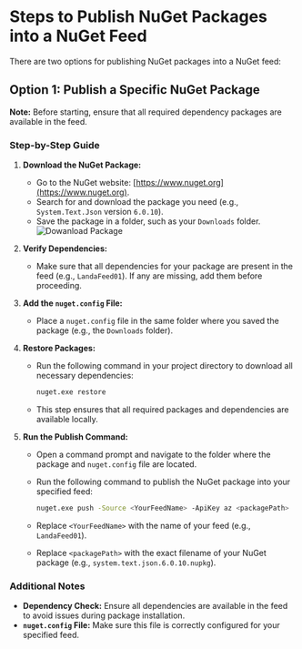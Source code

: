 # Steps to Publish NuGet Packages into a NuGet Feed

There are two options for publishing NuGet packages into a NuGet feed:

## Option 1: Publish a Specific NuGet Package

**Note:** Before starting, ensure that all required dependency packages are available in the feed.

### Step-by-Step Guide

1. **Download the NuGet Package:**
   - Go to the NuGet website: [https://www.nuget.org](https://www.nuget.org).
   - Search for and download the package you need (e.g., `System.Text.Json` version `6.0.10`).
   - Save the package in a folder, such as your `Downloads` folder.
![Dowanload Package](https://github.com/user-attachments/assets/0599d29c-8891-4263-ae1a-23d20477960b)

2. **Verify Dependencies:**
   - Make sure that all dependencies for your package are present in the feed (e.g., `LandaFeed01`). If any are missing, add them before proceeding.

3. **Add the `nuget.config` File:**
   - Place a `nuget.config` file in the same folder where you saved the package (e.g., the `Downloads` folder).

4. **Restore Packages:**
   - Run the following command in your project directory to download all necessary dependencies:
     ```bash
     nuget.exe restore
     ```
   - This step ensures that all required packages and dependencies are available locally.

5. **Run the Publish Command:**
   - Open a command prompt and navigate to the folder where the package and `nuget.config` file are located.
   - Run the following command to publish the NuGet package into your specified feed:

     ```bash
     nuget.exe push -Source <YourFeedName> -ApiKey az <packagePath>
     ```

   - Replace `<YourFeedName>` with the name of your feed (e.g., `LandaFeed01`).
   - Replace `<packagePath>` with the exact filename of your NuGet package (e.g., `system.text.json.6.0.10.nupkg`).

### Additional Notes

- **Dependency Check:** Ensure all dependencies are available in the feed to avoid issues during package installation.
- **`nuget.config` File:** Make sure this file is correctly configured for your specified feed.
